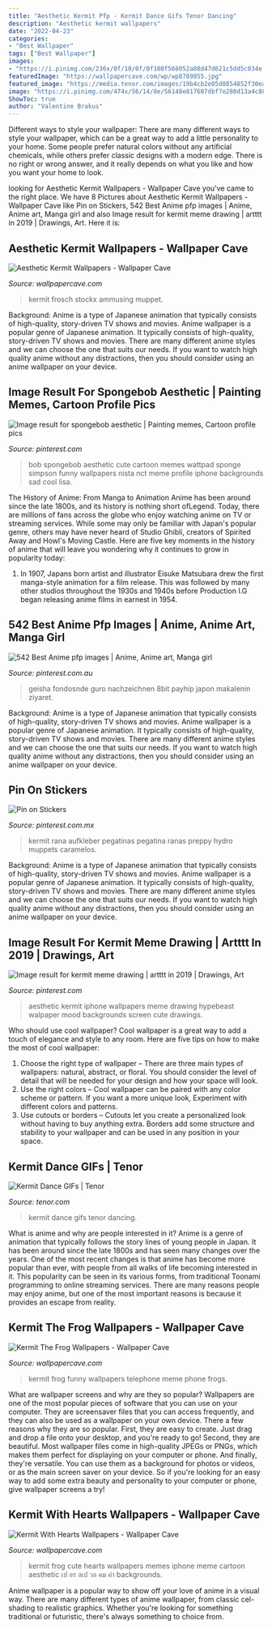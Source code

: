 ```yaml
---
title: "Aesthetic Kermit Pfp - Kermit Dance Gifs Tenor Dancing"
description: "Aesthetic kermit wallpapers"
date: "2022-04-23"
categories:
- "Best Wallpaper"
tags: ["Best Wallpaper"]
images:
- "https://i.pinimg.com/236x/0f/10/0f/0f100f568052a08d47d621c5dd5c034e.jpg?nii=t"
featuredImage: "https://wallpapercave.com/wp/wp8789855.jpg"
featured_image: "https://media.tenor.com/images/19b4cb2e05d0854852f30ea36840ddf9/tenor.gif"
image: "https://i.pinimg.com/474x/56/14/8e/56148e817607dbf7e280d13a4c889eeb.jpg"
ShowToc: true
author: "Valentine Brakus"
---
```



Different ways to style your wallpaper:
There are many different ways to style your wallpaper, which can be a great way to add a little personality to your home. Some people prefer natural colors without any artificial chemicals, while others prefer classic designs with a modern edge. There is no right or wrong answer, and it really depends on what you like and how you want your home to look.

	

		
looking for Aesthetic Kermit Wallpapers - Wallpaper Cave you've came to the right place. We have 8 Pictures about Aesthetic Kermit Wallpapers - Wallpaper Cave like Pin on Stickers, 542 Best Anime pfp images | Anime, Anime art, Manga girl and also Image result for kermit meme drawing | artttt in 2019 | Drawings, Art. Here it is:
		
    
## Aesthetic Kermit Wallpapers - Wallpaper Cave

<img loading=lazy src="https://wallpapercave.com/wp/wp8789855.jpg" onerror="this.onerror=null;this.src='https://tse2.mm.bing.net/th?id=OIP.GNdE9LkUeK2oVwTzOGfMngHaMo&amp;pid=15.1';" alt="Aesthetic Kermit Wallpapers - Wallpaper Cave">

_Source: wallpapercave.com_

>kermit frosch stockx ammusing muppet. 

	

Background: Anime is a type of Japanese animation that typically consists of high-quality, story-driven TV shows and movies.
Anime wallpaper is a popular genre of Japanese animation. It typically consists of high-quality, story-driven TV shows and movies. There are many different anime styles and we can choose the one that suits our needs. If you want to watch high quality anime without any distractions, then you should consider using an anime wallpaper on your device.

    
## Image Result For Spongebob Aesthetic | Painting Memes, Cartoon Profile Pics

<img loading=lazy src="https://i.pinimg.com/236x/0f/10/0f/0f100f568052a08d47d621c5dd5c034e.jpg?nii=t" onerror="this.onerror=null;this.src='https://tse2.mm.bing.net/th?id=OIP.CgwxZYHgBM5BATb_F5obHAAAAA&amp;pid=15.1';" alt="Image result for spongebob aesthetic | Painting memes, Cartoon profile pics">

_Source: pinterest.com_

>bob spongebob aesthetic cute cartoon memes wattpad sponge simpson funny wallpapers nista nct meme profile iphone backgrounds sad cool lisa. 

	

The History of Anime: From Manga to Animation
Anime has been around since the late 1800s, and its history is nothing short ofLegend. Today, there are millions of fans across the globe who enjoy watching anime on TV or streaming services. While some may only be familiar with Japan's popular genre, others may have never heard of Studio Ghibli, creators of Spirited Away and Howl's Moving Castle. Here are five key moments in the history of anime that will leave you wondering why it continues to grow in popularity today:
1) In 1907, Japans born artist and illustrator Eisuke Matsubara drew the first manga-style animation for a film release. This was followed by many other studios throughout the 1930s and 1940s before Production I.G began releasing anime films in earnest in 1954.

    
## 542 Best Anime Pfp Images | Anime, Anime Art, Manga Girl

<img loading=lazy src="https://i.pinimg.com/474x/56/14/8e/56148e817607dbf7e280d13a4c889eeb.jpg" onerror="this.onerror=null;this.src='https://tse4.mm.bing.net/th?id=OIP.yOwMB1NPRorNsPa69AbnYwAAAA&amp;pid=15.1';" alt="542 Best Anime pfp images | Anime, Anime art, Manga girl">

_Source: pinterest.com.au_

>geisha fondosnde guro nachzeichnen 8bit payhip japon makalenin ziyaret. 

	

Background: Anime is a type of Japanese animation that typically consists of high-quality, story-driven TV shows and movies.
Anime wallpaper is a popular genre of Japanese animation. It typically consists of high-quality, story-driven TV shows and movies. There are many different anime styles and we can choose the one that suits our needs. If you want to watch high quality anime without any distractions, then you should consider using an anime wallpaper on your device.

    
## Pin On Stickers

<img loading=lazy src="https://i.pinimg.com/736x/7e/0d/61/7e0d6195935a956ec4b659b88abc38fa.jpg" onerror="this.onerror=null;this.src='https://tse4.mm.bing.net/th?id=OIP.T04lZ791mJ63eDF1mDjnEgAAAA&amp;pid=15.1';" alt="Pin on Stickers">

_Source: pinterest.com.mx_

>kermit rana aufkleber pegatinas pegatina ranas preppy hydro muppets caramelos. 

	

Background: Anime is a type of Japanese animation that typically consists of high-quality, story-driven TV shows and movies.
Anime wallpaper is a popular genre of Japanese animation. It typically consists of high-quality, story-driven TV shows and movies. There are many different anime styles and we can choose the one that suits our needs. If you want to watch high quality anime without any distractions, then you should consider using an anime wallpaper on your device.

    
## Image Result For Kermit Meme Drawing | Artttt In 2019 | Drawings, Art

<img loading=lazy src="https://i.pinimg.com/236x/73/49/66/734966bed5dc26ac0b6276aacaf90d2b.jpg" onerror="this.onerror=null;this.src='https://tse2.mm.bing.net/th?id=OIP.GQX9kUAlvKDoEUWHr8_OcgAAAA&amp;pid=15.1';" alt="Image result for kermit meme drawing | artttt in 2019 | Drawings, Art">

_Source: pinterest.com_

>aesthetic kermit iphone wallpapers meme drawing hypebeast walpaper mood backgrounds screen cute drawings. 

	

Who should use cool wallpaper?
Cool wallpaper is a great way to add a touch of elegance and style to any room. Here are five tips on how to make the most of cool wallpaper: 
1) Choose the right type of wallpaper – There are three main types of wallpapers: natural, abstract, or floral. You should consider the level of detail that will be needed for your design and how your space will look. 
2) Use the right colors – Cool wallpaper can be paired with any color scheme or pattern. If you want a more unique look, Experiment with different colors and patterns. 
3) Use cutouts or borders – Cutouts let you create a personalized look without having to buy anything extra. Borders add some structure and stability to your wallpaper and can be used in any position in your space.

    
## Kermit Dance GIFs | Tenor

<img loading=lazy src="https://media.tenor.com/images/19b4cb2e05d0854852f30ea36840ddf9/tenor.gif" onerror="this.onerror=null;this.src='https://tse2.mm.bing.net/th?id=OIP.GbTLLgXQhUhS8w6jaEDd-QAAAA&amp;pid=15.1';" alt="Kermit Dance GIFs | Tenor">

_Source: tenor.com_

>kermit dance gifs tenor dancing. 

	

What is anime and why are people interested in it?
Anime is a genre of animation that typically follows the story lines of young people in Japan. It has been around since the late 1800s and has seen many changes over the years. One of the most recent changes is that anime has become more popular than ever, with people from all walks of life becoming interested in it. This popularity can be seen in its various forms, from traditional Toonami programming to online streaming services. There are many reasons people may enjoy anime, but one of the most important reasons is because it provides an escape from reality.

    
## Kermit The Frog Wallpapers - Wallpaper Cave

<img loading=lazy src="https://wallpapercave.com/wp/wp2202114.jpg" onerror="this.onerror=null;this.src='https://tse3.mm.bing.net/th?id=OIP.KTmrEXHmaMXJ8nM2ygkmNwHaE8&amp;pid=15.1';" alt="Kermit The Frog Wallpapers - Wallpaper Cave">

_Source: wallpapercave.com_

>kermit frog funny wallpapers telephone meme phone frogs. 

	

What are wallpaper screens and why are they so popular?
Wallpapers are one of the most popular pieces of software that you can use on your computer. They are screensaver files that you can access frequently, and they can also be used as a wallpaper on your own device. There a few reasons why they are so popular. First, they are easy to create. Just drag and drop a file onto your desktop, and you're ready to go! Second, they are beautiful. Most wallpaper files come in high-quality JPEGs or PNGs, which makes them perfect for displaying on your computer or phone. And finally, they're versatile. You can use them as a background for photos or videos, or as the main screen saver on your device. So if you're looking for an easy way to add some extra beauty and personality to your computer or phone, give wallpaper screens a try!

    
## Kermit With Hearts Wallpapers - Wallpaper Cave

<img loading=lazy src="https://wallpapercave.com/wp/wp4866469.jpg" onerror="this.onerror=null;this.src='https://tse4.mm.bing.net/th?id=OIP.vvgsDk714L-vgypbflH-agHaNL&amp;pid=15.1';" alt="Kermit With Hearts Wallpapers - Wallpaper Cave">

_Source: wallpapercave.com_

>kermit frog cute hearts wallpapers memes iphone meme cartoon aesthetic เป อร ลเป วอ คม คำ backgrounds. 

	

Anime wallpaper is a popular way to show off your love of anime in a visual way. There are many different types of anime wallpaper, from classic cel-shading to realistic graphics. Whether you're looking for something traditional or futuristic, there's always something to choice from.

